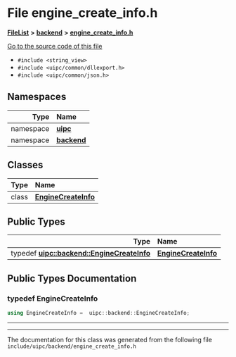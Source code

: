 

# File engine\_create\_info.h



[**FileList**](files.md) **>** [**backend**](dir_53d62147b82bd29328805b2087bd1012.md) **>** [**engine\_create\_info.h**](engine__create__info_8h.md)

[Go to the source code of this file](engine__create__info_8h_source.md)



* `#include <string_view>`
* `#include <uipc/common/dllexport.h>`
* `#include <uipc/common/json.h>`













## Namespaces

| Type | Name |
| ---: | :--- |
| namespace | [**uipc**](namespaceuipc.md) <br> |
| namespace | [**backend**](namespaceuipc_1_1backend.md) <br> |


## Classes

| Type | Name |
| ---: | :--- |
| class | [**EngineCreateInfo**](classuipc_1_1backend_1_1_engine_create_info.md) <br> |


## Public Types

| Type | Name |
| ---: | :--- |
| typedef [**uipc::backend::EngineCreateInfo**](classuipc_1_1backend_1_1_engine_create_info.md) | [**EngineCreateInfo**](#typedef-enginecreateinfo)  <br> |
















































## Public Types Documentation




### typedef EngineCreateInfo 

```C++
using EngineCreateInfo =  uipc::backend::EngineCreateInfo;
```




<hr>

------------------------------
The documentation for this class was generated from the following file `include/uipc/backend/engine_create_info.h`

